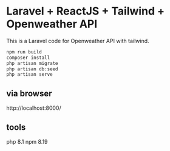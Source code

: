 # Laravel + ReactJS + Tailwind + Openweather API

This is a Laravel code for Openweather API with tailwind.

```bash
npm run build
composer install
php artisan migrate
php artisan db:seed 
php artisan serve
```

## via browser

http://localhost:8000/

## tools
php 8.1
npm 8.19

